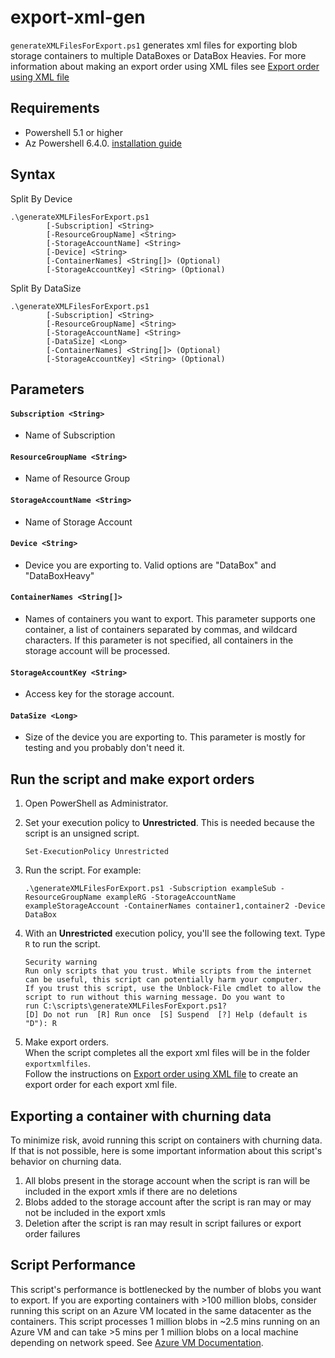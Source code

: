 # export-xml-gen
`generateXMLFilesForExport.ps1` generates xml files for exporting blob storage containers to multiple DataBoxes or DataBox Heavies. For more information about making an export order using XML files see [Export order using XML file](https://docs.microsoft.com/en-us/azure/databox/data-box-deploy-export-ordered?tabs=sample-xml-file#export-order-using-xml-file)


## Requirements
- Powershell 5.1 or higher
- Az Powershell 6.4.0. [installation guide](https://docs.microsoft.com/en-us/powershell/azure/install-az-ps?view=azps-6.4.0) 

## Syntax
Split By Device
```
.\generateXMLFilesForExport.ps1
        [-Subscription] <String>
        [-ResourceGroupName] <String>
        [-StorageAccountName] <String>
        [-Device] <String>
        [-ContainerNames] <String[]> (Optional)
        [-StorageAccountKey] <String> (Optional)
```
Split By DataSize
```
.\generateXMLFilesForExport.ps1
        [-Subscription] <String>
        [-ResourceGroupName] <String>
        [-StorageAccountName] <String>
        [-DataSize] <Long>
        [-ContainerNames] <String[]> (Optional)
        [-StorageAccountKey] <String> (Optional)

```

## Parameters
#### `Subscription <String>`
- Name of Subscription
#### `ResourceGroupName <String>`
- Name of Resource Group
#### `StorageAccountName <String>`
- Name of Storage Account
#### `Device <String>`
- Device you are exporting to. Valid options are "DataBox" and "DataBoxHeavy"
#### `ContainerNames <String[]>`
- Names of containers you want to export. This parameter supports one container, a list of containers separated by commas, and wildcard characters. If this parameter is not specified, all containers in the storage account will be processed. 
#### `StorageAccountKey <String>`
- Access key for the storage account.
#### `DataSize <Long>`
- Size of the device you are exporting to. This parameter is mostly for testing and you probably don't need it. 
## Run the script and make export orders

1. Open PowerShell as Administrator.
2. Set your execution policy to **Unrestricted**. This is needed because the script is an unsigned script.

   ```azurepowershell
   Set-ExecutionPolicy Unrestricted
   ```

4. Run the script. For example:  

    ```
    .\generateXMLFilesForExport.ps1 -Subscription exampleSub -ResourceGroupName exampleRG -StorageAccountName exampleStorageAccount -ContainerNames container1,container2 -Device DataBox
    ```

5. With an **Unrestricted** execution policy, you'll see the following text. Type `R` to run the script.

   ```azurepowershell
   Security warning
   Run only scripts that you trust. While scripts from the internet can be useful, this script can potentially harm your computer.
   If you trust this script, use the Unblock-File cmdlet to allow the script to run without this warning message. Do you want to
   run C:\scripts\generateXMLFilesForExport.ps1?
   [D] Do not run  [R] Run once  [S] Suspend  [?] Help (default is "D"): R
   ```

6. Make export orders.  
   When the script completes all the export xml files will be in the folder `exportxmlfiles`.  
   Follow the instructions on [Export order using XML file](https://docs.microsoft.com/en-us/azure/databox/data-box-deploy-export-ordered?tabs=sample-xml-file#export-order-using-xml-file) to create an export order for each export xml file. 

## Exporting a container with churning data
To minimize risk, avoid running this script on containers with churning data. If that is not possible, here is some important information about this script's behavior on churning data. 
1. All blobs present in the storage account when the script is ran will be included in the export xmls if there are no deletions
2. Blobs added to the storage account after the script is ran may or may not be included in the export xmls
3. Deletion after the script is ran may result in script failures or export order failures

##  Script Performance

This script's performance is bottlenecked by the number of blobs you want to export. If you are exporting containers with >100 million blobs, consider running this script on an Azure VM located in the same datacenter as the containers. This script processes 1 million blobs in ~2.5 mins running on an Azure VM and can take >5 mins per 1 million blobs on a local machine depending on network speed. See [Azure VM Documentation](https://azure.microsoft.com/en-us/services/virtual-machines/#overview).